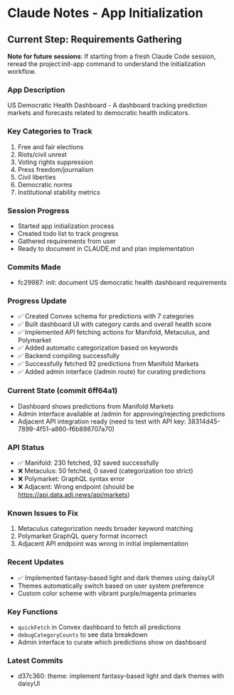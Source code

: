 # Claude Notes - App Initialization

## Current Step: Requirements Gathering

**Note for future sessions**: If starting from a fresh Claude Code session, reread the project:init-app command to understand the initialization workflow.

### App Description
US Democratic Health Dashboard - A dashboard tracking prediction markets and forecasts related to democratic health indicators.

### Key Categories to Track
1. Free and fair elections
2. Riots/civil unrest
3. Voting rights suppression
4. Press freedom/journalism
5. Civil liberties
6. Democratic norms
7. Institutional stability metrics

### Session Progress
- Started app initialization process
- Created todo list to track progress
- Gathered requirements from user
- Ready to document in CLAUDE.md and plan implementation

### Commits Made
- fc29987: init: document US democratic health dashboard requirements

### Progress Update
- ✅ Created Convex schema for predictions with 7 categories
- ✅ Built dashboard UI with category cards and overall health score
- ✅ Implemented API fetching actions for Manifold, Metaculus, and Polymarket
- ✅ Added automatic categorization based on keywords
- ✅ Backend compiling successfully
- ✅ Successfully fetched 92 predictions from Manifold Markets
- ✅ Added admin interface (/admin route) for curating predictions

### Current State (commit 6ff64a1)
- Dashboard shows predictions from Manifold Markets
- Admin interface available at /admin for approving/rejecting predictions
- Adjacent API integration ready (need to test with API key: 38314d45-7899-4f51-a860-f6b898707a70)

### API Status
- ✅ Manifold: 230 fetched, 92 saved successfully
- ❌ Metaculus: 50 fetched, 0 saved (categorization too strict)
- ❌ Polymarket: GraphQL syntax error
- ❌ Adjacent: Wrong endpoint (should be https://api.data.adj.news/api/markets)

### Known Issues to Fix
1. Metaculus categorization needs broader keyword matching
2. Polymarket GraphQL query format incorrect
3. Adjacent API endpoint was wrong in initial implementation

### Recent Updates
- ✅ Implemented fantasy-based light and dark themes using daisyUI
- Themes automatically switch based on user system preference
- Custom color scheme with vibrant purple/magenta primaries

### Key Functions
- `quickFetch` in Convex dashboard to fetch all predictions
- `debugCategoryCounts` to see data breakdown
- Admin interface to curate which predictions show on dashboard

### Latest Commits
- d37c360: theme: implement fantasy-based light and dark themes with daisyUI